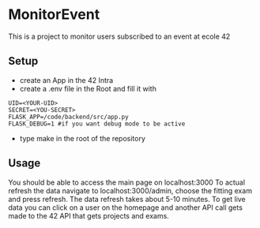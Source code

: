 # MonitorEvent

This is a project to monitor users subscribed to an event at ecole 42

## Setup

- create an App in the 42 Intra
- create a .env file in the Root and fill it with

```
UID=<YOUR-UID>
SECRET=<YOU-SECRET>
FLASK_APP=/code/backend/src/app.py
FLASK_DEBUG=1 #if you want debug mode to be active
```

- type make in the root of the repository

## Usage

You should be able to access the main page on localhost:3000
To actual refresh the data navigate to localhost:3000/admin, choose the fitting exam and press refresh. The data refresh takes about 5-10 minutes.
To get live data you can click on a user on the homepage and another API call gets made to the 42 API that gets projects and exams.
